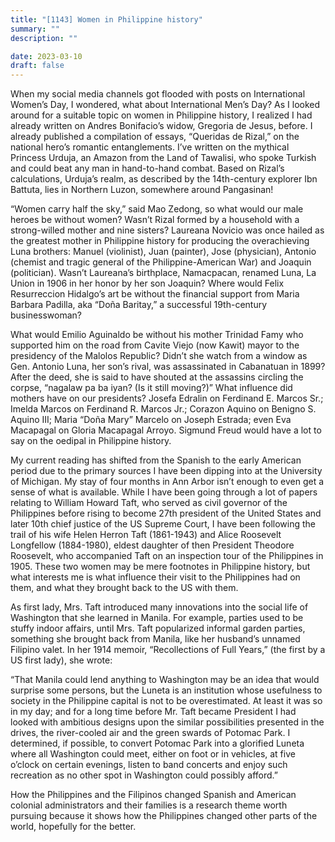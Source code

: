 ```yaml
---
title: "[1143] Women in Philippine history"
summary: ""
description: ""

date: 2023-03-10
draft: false
---
```


When my social media channels got flooded with posts on International Women’s Day, I wondered, what about International Men’s Day? As I looked around for a suitable topic on women in Philippine history, I realized I had already written on Andres Bonifacio’s widow, Gregoria de Jesus, before. I already published a compilation of essays, “Queridas de Rizal,” on the national hero’s romantic entanglements. I’ve written on the mythical Princess Urduja, an Amazon from the Land of Tawalisi, who spoke Turkish and could beat any man in hand-to-hand combat. Based on Rizal’s calculations, Urduja’s realm, as described by the 14th-century explorer Ibn Battuta, lies in Northern Luzon, somewhere around Pangasinan!

“Women carry half the sky,” said Mao Zedong, so what would our male heroes be without women? Wasn’t Rizal formed by a household with a strong-willed mother and nine sisters? Laureana Novicio was once hailed as the greatest mother in Philippine history for producing the overachieving Luna brothers: Manuel (violinist), Juan (painter), Jose (physician), Antonio (chemist and tragic general of the Philippine-American War) and Joaquin (politician). Wasn’t Laureana’s birthplace, Namacpacan, renamed Luna, La Union in 1906 in her honor by her son Joaquin? Where would Felix Resurreccion Hidalgo’s art be without the financial support from Maria Barbara Padilla, aka “Doña Baritay,” a successful 19th-century businesswoman?

What would Emilio Aguinaldo be without his mother Trinidad Famy who supported him on the road from Cavite Viejo (now Kawit) mayor to the presidency of the Malolos Republic? Didn’t she watch from a window as Gen. Antonio Luna, her son’s rival, was assassinated in Cabanatuan in 1899? After the deed, she is said to have shouted at the assassins circling the corpse, “nagalaw pa ba iyan? (Is it still moving?)” What influence did mothers have on our presidents? Josefa Edralin on Ferdinand E. Marcos Sr.; Imelda Marcos on Ferdinand R. Marcos Jr.; Corazon Aquino on Benigno S. Aquino III; Maria “Doña Mary” Marcelo on Joseph Estrada; even Eva Macapagal on Gloria Macapagal Arroyo. Sigmund Freud would have a lot to say on the oedipal in Philippine history.

My current reading has shifted from the Spanish to the early American period due to the primary sources I have been dipping into at the University of Michigan. My stay of four months in Ann Arbor isn’t enough to even get a sense of what is available. While I have been going through a lot of papers relating to William Howard Taft, who served as civil governor of the Philippines before rising to become 27th president of the United States and later 10th chief justice of the US Supreme Court, I have been following the trail of his wife Helen Herron Taft (1861-1943) and Alice Roosevelt Longfellow (1884-1980), eldest daughter of then President Theodore Roosevelt, who accompanied Taft on an inspection tour of the Philippines in 1905. These two women may be mere footnotes in Philippine history, but what interests me is what influence their visit to the Philippines had on them, and what they brought back to the US with them.

As first lady, Mrs. Taft introduced many innovations into the social life of Washington that she learned in Manila. For example, parties used to be stuffy indoor affairs, until Mrs. Taft popularized informal garden parties, something she brought back from Manila, like her husband’s unnamed Filipino valet. In her 1914 memoir, “Recollections of Full Years,” (the first by a US first lady), she wrote:

“That Manila could lend anything to Washington may be an idea that would surprise some persons, but the Luneta is an institution whose usefulness to society in the Philippine capital is not to be overestimated. At least it was so in my day; and for a long time before Mr. Taft became President I had looked with ambitious designs upon the similar possibilities presented in the drives, the river-cooled air and the green swards of Potomac Park. I determined, if possible, to convert Potomac Park into a glorified Luneta where all Washington could meet, either on foot or in vehicles, at five o’clock on certain evenings, listen to band concerts and enjoy such recreation as no other spot in Washington could possibly afford.”

How the Philippines and the Filipinos changed Spanish and American colonial administrators and their families is a research theme worth pursuing because it shows how the Philippines changed other parts of the world, hopefully for the better.
